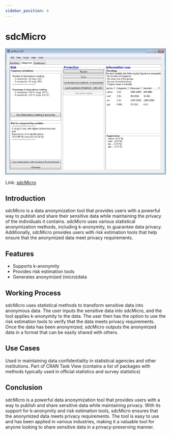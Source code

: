 ```yaml
---
sidebar_position: 4
---
```


# sdcMicro

![](../tools/img/sdc-micro.png)

Link: [sdcMicro](https://cran.r-project.org/package=sdcMicro)

## Introduction
sdcMicro is a data anonymization tool that provides users with a powerful way to publish and share their sensitive data while maintaining the privacy of the individuals it contains. sdcMicro uses various statistical anonymization methods, including k-anonymity, to guarantee data privacy. Additionally, sdcMicro provides users with risk estimation tools that help ensure that the anonymized data meet privacy requirements.

## Features
- Supports k-anonymity
- Provides risk estimation tools
- Generates anonymized (micro)data

## Working Process
sdcMicro uses statistical methods to transform sensitive data into anonymous data. The user inputs the sensitive data into sdcMicro, and the tool applies k-anonymity to the data. The user then has the option to use the risk estimation tools to verify that the data meets privacy requirements. Once the data has been anonymized, sdcMicro outputs the anonymized data in a format that can be easily shared with others.

## Use Cases
Used in maintaining data confidentiality in statistical agencies and other institutions.
Part of CRAN Task View (contains a list of packages with methods typically used in official statistics and survey statistics) 

## Conclusion
sdcMicro is a powerful data anonymization tool that provides users with a way to publish and share sensitive data while maintaining privacy. With its support for k-anonymity and risk estimation tools, sdcMicro ensures that the anonymized data meets privacy requirements. The tool is easy to use and has been applied in various industries, making it a valuable tool for anyone looking to share sensitive data in a privacy-preserving manner.
